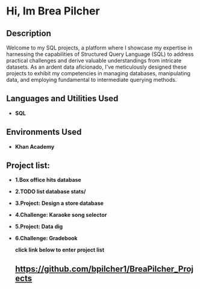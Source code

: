 <h1>Hi, Im Brea Pilcher </h1>


<h2>Description</h2>
Welcome to my SQL projects, a platform where I showcase my expertise in harnessing the capabilities of Structured Query Language (SQL) to address practical challenges and derive valuable understandings from intricate datasets. As an ardent data aficionado, I've meticulously designed these projects to exhibit my competencies in managing databases, manipulating data, and employing fundamental to intermediate querying methods.
<br />


<h2>Languages and Utilities Used</h2>

- <b>SQL</b> 


<h2>Environments Used </h2>

- <b>Khan Academy</b>

<h2>Project list:</h2>

- <b>1.Box office hits database</b>
- <b>2.TODO list database stats/</b>
- <b>3.Project: Design a store database</b>
- <b>4.Challenge: Karaoke song selector</b>
- <b>5.Project: Data dig</b>
- <b>6.Challenge: Gradebook</b>

  <b>click link below to enter project list</b>
  
  ## https://github.com/bpilcher1/BreaPilcher_Projects
